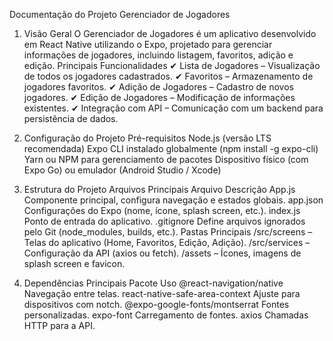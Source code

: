 Documentação do Projeto Gerenciador de Jogadores
1. Visão Geral
O Gerenciador de Jogadores é um aplicativo desenvolvido em React Native utilizando o Expo, projetado para gerenciar informações de jogadores, incluindo listagem, favoritos, adição e edição.
Principais Funcionalidades
✔ Lista de Jogadores – Visualização de todos os jogadores cadastrados.
✔ Favoritos – Armazenamento de jogadores favoritos.
✔ Adição de Jogadores – Cadastro de novos jogadores.
✔ Edição de Jogadores – Modificação de informações existentes.
✔ Integração com API – Comunicação com um backend para persistência de dados.

2. Configuração do Projeto
Pré-requisitos
Node.js (versão LTS recomendada)
Expo CLI instalado globalmente (npm install -g expo-cli)
Yarn ou NPM para gerenciamento de pacotes
Dispositivo físico (com Expo Go) ou emulador (Android Studio / Xcode)



3. Estrutura do Projeto
Arquivos Principais
Arquivo	Descrição
App.js	Componente principal, configura navegação e estados globais.
app.json	Configurações do Expo (nome, ícone, splash screen, etc.).
index.js	Ponto de entrada do aplicativo.
.gitignore	Define arquivos ignorados pelo Git (node_modules, builds, etc.).
Pastas Principais
/src/screens – Telas do aplicativo (Home, Favoritos, Edição, Adição).
/src/services – Configuração da API (axios ou fetch).
/assets – Ícones, imagens de splash screen e favicon.

4. Dependências Principais
Pacote	Uso
@react-navigation/native	Navegação entre telas.
react-native-safe-area-context	Ajuste para dispositivos com notch.
@expo-google-fonts/montserrat	Fontes personalizadas.
expo-font	Carregamento de fontes.
axios	Chamadas HTTP para a API.

